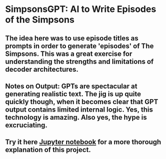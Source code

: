 # SimpsonsGPT: AI to Write Episodes of the Simpsons

## The idea here was to use episode titles as prompts in order to generate 'episodes' of The Simpsons. This was a great exercise for understanding the strengths and limitations of decoder architectures.

## Notes on Output: GPTs are spectacular at generating realistic text. The jig is up quite quickly though, when it becomes clear that GPT output contains limited internal logic. Yes, this technology is amazing. Also yes, the hype is excruciating.

## Try it here [Jupyter notebook](https://github.com/s-cafferty-nlp/ritmo_rhythmizer/blob/main/ritmo_demonstration.ipynb) for a more thorough explanation of this project.

```

```
